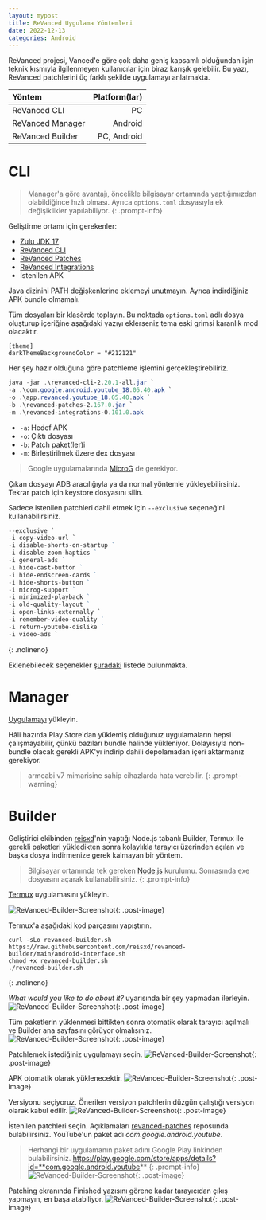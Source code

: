 ```yaml
---
layout: mypost
title: ReVanced Uygulama Yöntemleri
date: 2022-12-13
categories: Android
---
```


ReVanced projesi, Vanced'e göre çok daha geniş kapsamlı olduğundan işin teknik kısmıyla ilgilenmeyen kullanıcılar için biraz karışık gelebilir. Bu yazı, ReVanced patchlerini üç farklı şekilde uygulamayı anlatmakta. 

| Yöntem | Platform(lar) 
| :- | -: |
| ReVanced CLI | PC
| ReVanced Manager | Android
| ReVanced Builder | PC, Android

# CLI

>Manager'a göre avantajı, öncelikle bilgisayar ortamında yaptığımızdan olabildiğince hızlı olması. Ayrıca `options.toml` dosyasıyla ek değişiklikler yapılabiliyor.
{: .prompt-info}

Geliştirme ortamı için gerekenler:

- [Zulu JDK 17](https://www.azul.com/downloads/?package=jdk#zulu)
- [ReVanced CLI](https://github.com/revanced/revanced-cli/releases/latest)
- [ReVanced Patches](https://github.com/revanced/revanced-patches/releases/latest)
- [ReVanced Integrations](https://github.com/revanced/revanced-integrations/releases/latest)
- İstenilen APK

Java dizinini PATH değişkenlerine eklemeyi unutmayın. Ayrıca indirdiğiniz APK bundle olmamalı.

Tüm dosyaları bir klasörde toplayın. Bu noktada `options.toml` adlı dosya oluşturup içeriğine aşağıdaki yazıyı eklerseniz tema eski grimsi karanlık mod olacaktır.

```
[theme]
darkThemeBackgroundColor = "#212121"
```

Her şey hazır olduğuna göre patchleme işlemini gerçekleştirebiliriz.

```powershell
java -jar .\revanced-cli-2.20.1-all.jar `
-a .\com.google.android.youtube_18.05.40.apk `
-o .\app.revanced.youtube_18.05.40.apk `
-b .\revanced-patches-2.167.0.jar `
-m .\revanced-integrations-0.101.0.apk
```
- `-a`: Hedef APK
- `-o`: Çıktı dosyası
- `-b`: Patch paket(ler)i
- `-m`: Birleştirilmek üzere dex dosyası

>Google uygulamalarında [MicroG](https://github.com/TeamVanced/VancedMicroG/releases/tag/v0.2.24.220220-220220001) de gerekiyor.

Çıkan dosyayı ADB aracılığıyla ya da normal yöntemle yükleyebilirsiniz. Tekrar patch için keystore dosyasını silin.

Sadece istenilen patchleri dahil etmek için `--exclusive` seçeneğini kullanabilirsiniz.

```powershell
--exclusive `
-i copy-video-url `
-i disable-shorts-on-startup ` 
-i disable-zoom-haptics ` 
-i general-ads ` 
-i hide-cast-button ` 
-i hide-endscreen-cards ` 
-i hide-shorts-button ` 
-i microg-support ` 
-i minimized-playback ` 
-i old-quality-layout ` 
-i open-links-externally `
-i remember-video-quality ` 
-i return-youtube-dislike ` 
-i video-ads `
```
{: .nolineno}

Eklenebilecek seçenekler [şuradaki](https://github.com/revanced/revanced-patches) listede bulunmakta.

# Manager

[Uygulamayı](https://github.com/revanced/revanced-manager/releases/tag/v0.0.57) yükleyin.

Hâli hazırda Play Store'dan yüklemiş olduğunuz uygulamaların hepsi çalışmayabilir, çünkü bazıları bundle halinde yükleniyor. Dolayısıyla non-bundle olacak gerekli APK'yı indirip dahili depolamadan içeri aktarmanız gerekiyor.

>armeabi v7 mimarisine sahip cihazlarda hata verebilir.
{: .prompt-warning}

# Builder

Geliştirici ekibinden [reisxd](https://github.com/reisxd)'nin yaptığı Node.js tabanlı Builder, Termux ile gerekli paketleri yükledikten sonra kolaylıkla tarayıcı üzerinden açılan ve başka dosya indirmenize gerek kalmayan bir yöntem.

>Bilgisayar ortamında tek gereken [Node.js](https://nodejs.org/en) kurulumu. Sonrasında exe dosyasını açarak kullanabilirsiniz.
{: .prompt-info}


[Termux](https://f-droid.org/en/packages/com.termux/) uygulamasını yükleyin.

![ReVanced-Builder-Screenshot](/s/mxrjgpym59rxif0/Screenshot_1672407814.jpg){: .post-image}

Termux'a aşağıdaki kod parçasını yapıştırın.

```shell
curl -sLo revanced-builder.sh https://raw.githubusercontent.com/reisxd/revanced-builder/main/android-interface.sh
chmod +x revanced-builder.sh
./revanced-builder.sh
```
{: .nolineno}

*What would you like to do about it?* uyarısında bir şey yapmadan ilerleyin.
![ReVanced-Builder-Screenshot](/s/f5sm00x1mpm5xhp/Screenshot_1672655466.jpg){: .post-image}

Tüm paketlerin yüklenmesi bittikten sonra otomatik olarak tarayıcı açılmalı ve Builder ana sayfasını görüyor olmalısınız.
![ReVanced-Builder-Screenshot](/s/o913zgvyw1of2ny/Screenshot_2022-10-31-20-06-29-759_com.brave.browser.jpg){: .post-image}

Patchlemek istediğiniz uygulamayı seçin.
![ReVanced-Builder-Screenshot](/s/zug906pax3506y7/Screenshot_2022-10-31-20-06-39-631_com.brave.browser.jpg){: .post-image}

APK otomatik olarak yüklenecektir.
![ReVanced-Builder-Screenshot](/s/la6rgnnbak1jzti/Screenshot_2022-10-31-20-11-04-839_com.brave.browser.jpg){: .post-image}

Versiyonu seçiyoruz. Önerilen versiyon patchlerin düzgün çalıştığı versiyon olarak kabul edilir.
![ReVanced-Builder-Screenshot](/s/dckswo0g0z31yas/Screenshot_2022-10-31-20-09-44-345_com.brave.browser.jpg){: .post-image}

İstenilen patchleri seçin. Açıklamaları [revanced-patches](https://github.com/revanced/revanced-patches) reposunda bulabilirsiniz. YouTube'un paket adı *com.google.android.youtube*.

> Herhangi bir uygulamanın paket adını Google Play linkinden bulabilirsiniz. https://play.google.com/store/apps/details?id=**com.google.android.youtube**
{: .prompt-info}
![ReVanced-Builder-Screenshot](/s/nqqlvy5yvblqv5u/Screenshot_2022-10-31-20-07-47-282_com.brave.browser.jpg){: .post-image}

Patching ekranında Finished yazısını görene kadar tarayıcıdan çıkış yapmayın, en başa atabiliyor.
![ReVanced-Builder-Screenshot](/s/he4rks93afxw20m/Screenshot_2022-10-31-20-18-25-500_com.brave.browser.jpg){: .post-image}
